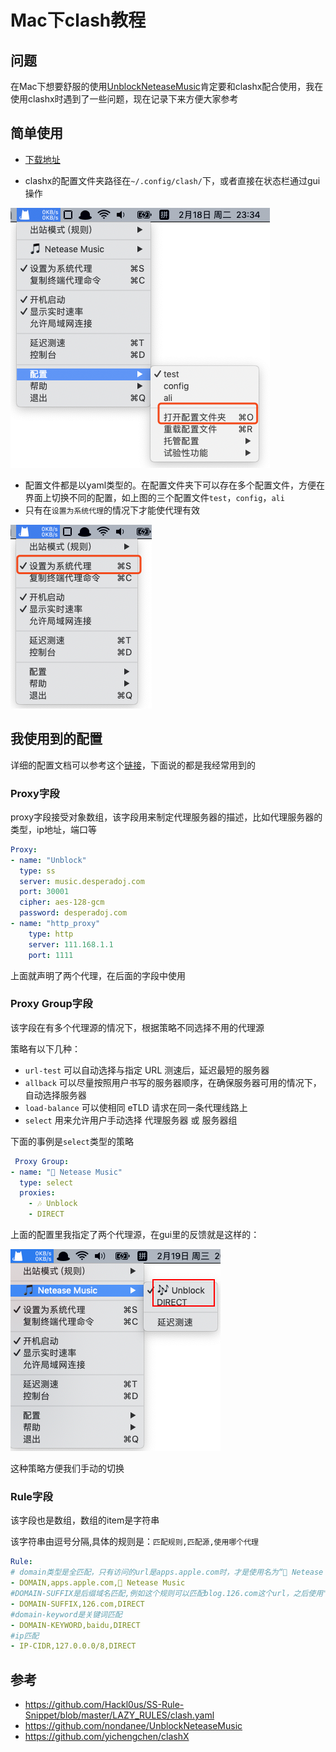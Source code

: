 # Mac下clash教程


## 问题
在Mac下想要舒服的使用[UnblockNeteaseMusic](https://github.com/nondanee/UnblockNeteaseMusic)肯定要和clashx配合使用，我在使用clashx时遇到了一些问题，现在记录下来方便大家参考

## 简单使用

* [下载地址](https://github.com/yichengchen/clashX/releases)

* clashx的配置文件夹路径在`~/.config/clash/`下，或者直接在状态栏通过gui操作

![image-20200218233508156](image-20200218233508156.png)
* 配置文件都是以yaml类型的。在配置文件夹下可以存在多个配置文件，方便在界面上切换不同的配置，如上图的三个配置文件`test`，`config`，`ali`
* 只有在`设置为系统代理`的情况下才能使代理有效

  

![image-20200218234003394](image-20200218234003394.png)

## 我使用到的配置

详细的配置文档可以参考这个[链接](https://github.com/Hackl0us/SS-Rule-Snippet/blob/master/LAZY_RULES/clash.yaml)，下面说的都是我经常用到的

### Proxy字段

proxy字段接受对象数组，该字段用来制定代理服务器的描述，比如代理服务器的类型，ip地址，端口等

```yaml
Proxy:
- name: "Unblock"
  type: ss
  server: music.desperadoj.com
  port: 30001
  cipher: aes-128-gcm
  password: desperadoj.com
- name: "http_proxy"
	type: http
	server: 111.168.1.1
	port: 1111
```

上面就声明了两个代理，在后面的字段中使用

### Proxy Group字段

该字段在有多个代理源的情况下，根据策略不同选择不用的代理源

策略有以下几种：

* `url-test` 可以自动选择与指定 URL 测速后，延迟最短的服务器
* `allback` 可以尽量按照用户书写的服务器顺序，在确保服务器可用的情况下，自动选择服务器
* `load-balance` 可以使相同 eTLD 请求在同一条代理线路上
* `select` 用来允许用户手动选择 代理服务器 或 服务器组

下面的事例是`select`类型的策略

```yaml
 Proxy Group:
- name: "🎵 Netease Music"
  type: select
  proxies: 
    - 🎶 Unblock
    - DIRECT
```

上面的配置里我指定了两个代理源，在gui里的反馈就是这样的：

![image-20200219203346100](image-20200219203346100.png)

这种策略方便我们手动的切换

### Rule字段

该字段也是数组，数组的item是字符串

该字符串由逗号分隔,具体的规则是：`匹配规则,匹配源,使用哪个代理`

```yaml
Rule:
# domain类型是全匹配，只有访问的url是apps.apple.com时，才是使用名为“🎵 Netease Music”的代理
- DOMAIN,apps.apple.com,🎵 Netease Music
#DOMAIN-SUFFIX是后缀域名匹配,例如这个规则可以匹配blog.126.com这个url，之后使用"direct"这个代理
- DOMAIN-SUFFIX,126.com,DIRECT
#domain-keyword是关键词匹配
- DOMAIN-KEYWORD,baidu,DIRECT
#ip匹配
- IP-CIDR,127.0.0.0/8,DIRECT
```



## 参考

* https://github.com/Hackl0us/SS-Rule-Snippet/blob/master/LAZY_RULES/clash.yaml
* https://github.com/nondanee/UnblockNeteaseMusic
* https://github.com/yichengchen/clashX


